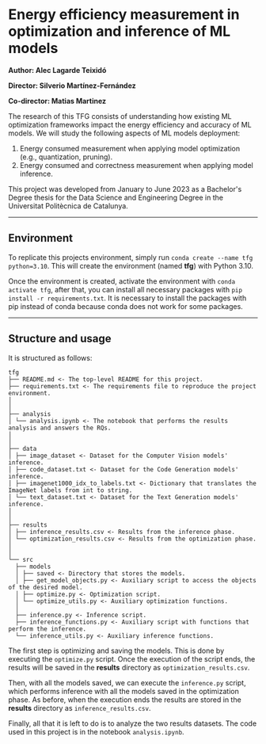 # Energy efficiency measurement in optimization and inference of ML models

**Author: Alec Lagarde Teixidó**

**Director: Silverio Martínez-Fernández**

**Co-director: Matias Martinez**

The research of this TFG consists of understanding how existing ML optimization frameworks impact the energy efficiency 
and accuracy of ML models. We will study the following aspects of ML models deployment:

1. Energy consumed measurement when applying model optimization (e.g., quantization, pruning).
2. Energy consumed and correctness measurement when applying model inference.

This project was developed from January to June 2023 as a Bachelor's Degree thesis for the Data Science and Engineering 
Degree in the Universitat Politècnica de Catalunya.

----------

## Environment
To replicate this projects environment, simply run ``conda create --name tfg python=3.10``. This will create the 
environment (named **tfg**) with Python 3.10.

Once the environment is created, activate the environment with ``conda activate tfg``, after that, you can install all 
necessary packages with ``pip install -r requirements.txt``. It is necessary to install the packages with pip instead of 
conda because conda does not work for some packages.

----------

## Structure and usage

It is structured as follows:

```
tfg
├── README.md <- The top-level README for this project.
├── requirements.txt <- The requirements file to reproduce the project environment.
│
│
├── analysis
│ └── analysis.ipynb <- The notebook that performs the results analysis and answers the RQs.
│
│
├── data
│ ├── image_dataset <- Dataset for the Computer Vision models' inference.
│ ├── code_dataset.txt <- Dataset for the Code Generation models' inference.
│ ├── imagenet1000_idx_to_labels.txt <- Dictionary that translates the ImageNet labels from int to string.
│ └── text_dataset.txt <- Dataset for the Text Generation models' inference.
│
│
├── results
│ ├── inference_results.csv <- Results from the inference phase.
│ └── optimization_results.csv <- Results from the optimization phase.
│
│
└── src
  ├── models
  │ ├── saved <- Directory that stores the models.
  │ ├── get_model_objects.py <- Auxiliary script to access the objects of the desired model.
  │ ├── optimize.py <- Optimization script.
  │ └── optimize_utils.py <- Auxiliary optimization functions.
  │
  ├── inference.py <- Inference script.
  ├── inference_functions.py <- Auxiliary script with functions that perform the inference.
  └── inference_utils.py <- Auxiliary inference functions.
```

The first step is optimizing and saving the models. This is done by executing the ``optimize.py`` script. Once the
execution of the script ends, the results will be saved in the **results** directory as ``optimization_results.csv``.

Then, with all the models saved, we can execute the ``inference.py`` script, which performs inference with all the 
models saved in the optimization phase. As before, when the execution ends the results are stored in the **results**
directory as ``inference_results.csv``.

Finally, all that it is left to do is to analyze the two results datasets. The code used in this project is in the 
notebook ``analysis.ipynb``.
